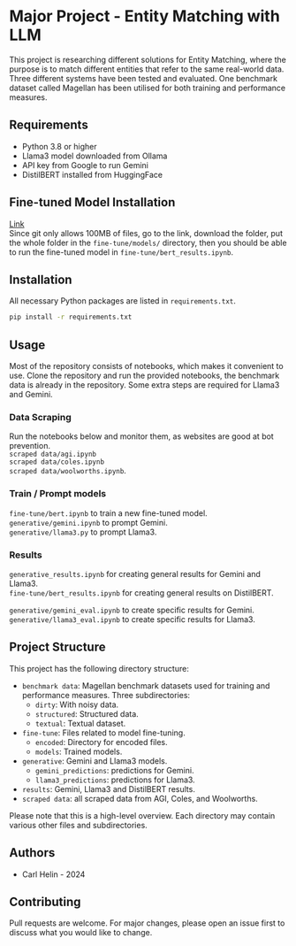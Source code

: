 # Major Project - Entity Matching with LLM

This project is researching different solutions for Entity Matching, where the purpose is to match different entities that refer to the same real-world data. Three different systems have been tested and evaluated. One benchmark dataset called Magellan has been utilised for both training and performance measures.

## Requirements

- Python 3.8 or higher
- Llama3 model downloaded from Ollama
- API key from Google to run Gemini
- DistilBERT installed from HuggingFace

## Fine-tuned Model Installation

[Link](https://drive.google.com/drive/folders/1ZvDsY_5Ot0U8rd1DjiWkZdLfSVPIiOw-?usp=drive_link)  
Since git only allows 100MB of files, go to the link, download the folder, put the whole folder in the `fine-tune/models/` directory, then you should be able to run the fine-tuned model in `fine-tune/bert_results.ipynb`.

## Installation

All necessary Python packages are listed in `requirements.txt`.

```bash
pip install -r requirements.txt
```

## Usage

Most of the repository consists of notebooks, which makes it convenient to use. Clone the repository and run the provided notebooks, the benchmark data is already in the repository. Some extra steps are required for Llama3 and Gemini.

### Data Scraping

Run the notebooks below and monitor them, as websites are good at bot prevention.  
`scraped data/agi.ipynb`  
`scraped data/coles.ipynb`  
`scraped data/woolworths.ipynb`.

### Train / Prompt models

`fine-tune/bert.ipynb` to train a new fine-tuned model.  
`generative/gemini.ipynb` to prompt Gemini.  
`generative/llama3.py` to prompt Llama3.

### Results

`generative_results.ipynb` for creating general results for Gemini and Llama3.  
`fine-tune/bert_results.ipynb` for creating general results on DistilBERT.

`generative/gemini_eval.ipynb` to create specific results for Gemini.  
`generative/llama3_eval.ipynb` to create specific results for Llama3.

## Project Structure

This project has the following directory structure:

- `benchmark data`: Magellan benchmark datasets used for training and performance measures. Three subdirectories:
  - `dirty`: With noisy data.
  - `structured`: Structured data.
  - `textual`: Textual dataset.
- `fine-tune`: Files related to model fine-tuning.
  - `encoded`: Directory for encoded files.
  - `models`: Trained models.
- `generative`: Gemini and Llama3 models.
  - `gemini_predictions`: predictions for Gemini.
  - `llama3_predictions`: predictions for Llama3.
- `results`: Gemini, Llama3 and DistilBERT results.
- `scraped data`: all scraped data from AGI, Coles, and Woolworths.

Please note that this is a high-level overview. Each directory may contain various other files and subdirectories.

## Authors

- Carl Helin - 2024

## Contributing

Pull requests are welcome. For major changes, please open an issue first
to discuss what you would like to change.
